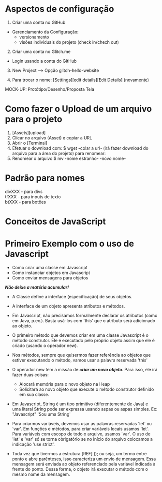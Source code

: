 # Aspectos de configuração

1. Criar uma conta no GitHub

- Gerenciamento da Configuração:
  - versionamento
  - visões individuais do projeto (check in/chech out)

2. Criar uma conta no Glitch.me

- Login usando a conta do GitHub

3. New Project --> Opção glitch-hello-website

4. Para trocar o nome: [Settings][edit details][Edit Details] (novamente)

MOCK-UP: Protótipo/Desenho/Proposta Tela

# Como fazer o Upload de um arquivo para o projeto

1. [Assets][upload]
2. Clicar no arquivo (Asset) e copiar a URL
3. Abrir o [Terminal]
4. Efetuar o download com:
   $ wget -colar a url- (irá fazer download do arquivo para a área do projeto)
   para renomear:
5. Renomear o arquivo
   $ mv -nome estranho- -novo nome-

# Padrão para nomes

divXXX - para divs <br/>
tfXXX - para inputs de texto <br/>
btXXX - para botões <br/>


# Conceitos de JavaScript

# Primeiro Exemplo com o uso de Javascript

* Como criar uma classe em Javascript
* Como instanciar objetos em Javascript
* Como enviar mensagens para objetos

___Não deixe a matéria acumular!___

* A Classe define a interface (especificação) de seus objetos. 
* A interface de um objeto apresenta atributos e métodos.
* Em Javascript, não precisamos formalmente declarar os atributos (como em Java, p.ex.). Basta usá-los com 'this'
que o atributo será adicionado ao objeto.
* O primeiro método que devemos criar em uma classe Javascript é o método construtor. Ele é executado pelo 
próprio objeto assim que ele é criado (usando o operador new).
* Nos métodos, sempre que quisermos fazer referência ao objetos que estiver executando o método, vamos usar a 
palavra reservada 'this'

* O operador new tem a missão de ___criar um novo objeto___. Para isso, ele irá fazer duas coisas:
  - Alocará memória para o novo objeto na Heap
  - Solicitará ao novo objeto que execute o método construtor definido em sua classe.

* Em Javascript, String é um tipo primitivo (diferentemente de Java) e uma literal String pode ser expressa
usando aspas ou aspas simples. Ex: "Javascript"  'Sou uma String'

* Para criarmos variáveis, devemos usar as palavras reservadas 'let' ou 'var'. Em funções e métodos, para criar 
variáveis locais usamos 'let'. Para variáveis com escopo de todo o arquivo, usamos 'var'. O uso de 'let' e 'var'
só se torna obrigatório se no início do arquivo colocamos a indicação 'use strict'.

* Toda vez que tivermos a estrutura [REF].<msg>(<param>); ou seja, um termo entre
  ponto e abre parênteses, isso caracteriza um envio de mensagem. Essa mensagem 
  será enviada ao objeto referenciado pela variável indicada à frente do ponto. 
  Dessa forma, o objeto irá executar o método com o mesmo nome da mensagem.
